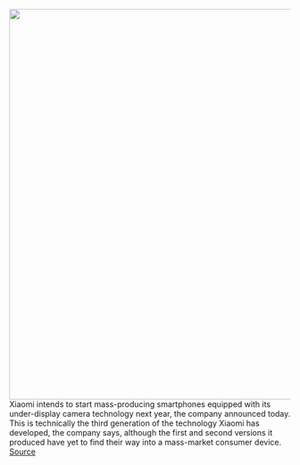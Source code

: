 <img src='https://cdn.vox-cdn.com/thumbor/aJXKMrPyKakJY4VCJ--3JRafjfE=/0x0:4200x2835/1200x800/filters:focal(1764x1082:2436x1754)/cdn.vox-cdn.com/uploads/chorus_image/image/67308129/1267070459.jpg.0.jpg' width='700px' /><br/>
Xiaomi intends to start mass-producing smartphones equipped with its under-display camera technology next year, the company announced today. This is technically the third generation of the technology Xiaomi has developed, the company says, although the first and second versions it produced have yet to find their way into a mass-market consumer device.
<a href='https://www.theverge.com/2020/8/28/21405241/xiaomi-under-display-selfie-camera-no-notch-hole-punch-2021-mass-production'> Source <a/>
